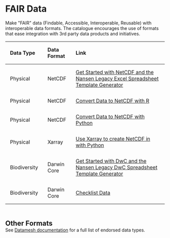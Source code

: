# FAIR Data

Make "FAIR" data (Findable, Accessible, Interoperable, Reusable) with interoperable data formats. The catalogue encourages the use of formats that ease integration with 3rd party data products and initiatives.
<br>

<style>
    table {
        width: 100%;
    }
    th, td {
        padding: 15px;
        text-align: left;
    }
    th {
        text-align: left;
    }
    th:nth-child(1), td:nth-child(1) {
        width: 12.5%;
    }
    th:nth-child(2), td:nth-child(2) {
        width: 12.5%;
    }
    th:nth-child(3), td:nth-child(3) {
        width: 75%;
    }
</style>

|		Data Type		|			Data Format				|							Link							|
|-----------------------|-----------------------------------|-----------------------------------------------------------------------------------------------------------------------|
| Physical      	| NetCDF                            | [Get Started with NetCDF and the Nansen Legacy Excel Spreadsheet Template Generator](https://www.nordatanet.no/aen/template-generator/config%3DCF-NetCDF)                    																			|
| Physical      	| NetCDF                            | [Convert Data to NetCDF with R](https://www.youtube.com/watch?v=ozhpQofa_g4)                                          |
| Physical      	| NetCDF                            | [Convert Data to NetCDF with Python](https://www.youtube.com/watch?v=QXnY17DMm5c)                                     |
| Physical      	| Xarray                            | [Use Xarray to create NetCDF in with Python](https://www.youtube.com/watch?v=QXnY17DMm5c)                             |
| Biodiversity  	| Darwin Core		 		        | [Get Started with DwC and the Nansen Legacy DwC Spreadsheet Template Generator](https://www.nordatanet.no/aen/template-generator/config%3DDarwin%20Core)                    																	   |
| Biodiversity  	| Darwin Core				        | [Checklist Data](https://ipt.gbif.org/manual/en/ipt/latest/checklist-data#templates)                                  |

<br>

<span style="font-size:16pt; margin-bottom: 0.2em;">**Other Formats**</span>  
See [Datamesh documentation](https://docs.oceanum.io/datamesh/ui/connecting) for a full list of endorsed data types.